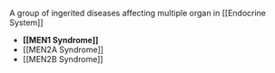 A group of ingerited diseases affecting multiple organ in [[Endocrine System]]
- **[[MEN1 Syndrome]]**
- [[MEN2A Syndrome]]
- [[MEN2B Syndrome]]